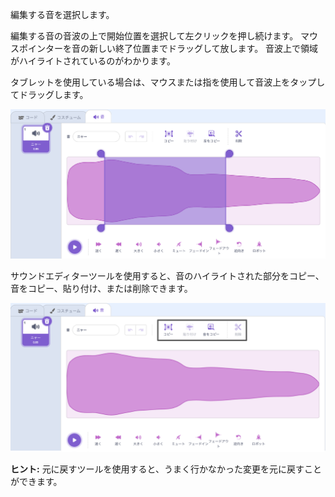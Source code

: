 編集する音を選択します。

編集する音の音波の上で開始位置を選択して左クリックを押し続けます。 マウスポインターを音の新しい終了位置までドラッグして放します。 音波上で領域がハイライトされているのがわかります。

タブレットを使用している場合は、マウスまたは指を使用して音波上をタップしてドラッグします。

![中央部分がハイライトされたサウンドエディターの音波。](images/trim-sound.png)

サウンドエディターツールを使用すると、音のハイライトされた部分をコピー、音をコピー、貼り付け、または削除できます。

![一部が削除された新しい音波とハイライトされたエディターのツール。](images/deleted-sound.png)

**ヒント:** 元に戻すツールを使用すると、うまく行かなかった変更を元に戻すことができます。 

